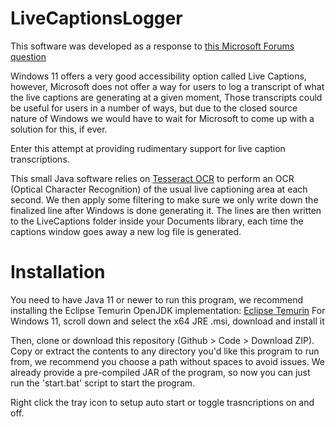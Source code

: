 # LiveCaptionsLogger

This software was developed as a response to [this Microsoft Forums question](https://answers.microsoft.com/en-us/windows/forum/all/is-it-possible-to-save-a-transcript-of-live/3474cc04-1d34-4e51-bf99-aa7dc0e0fdd0)

Windows 11 offers a very good accessibility option called Live Captions, however, Microsoft does not offer a way for users to log a transcript of what the live captions are generating at a given moment,
Those transcripts could be useful for users in a number of ways, but due to the closed source nature of Windows we would have to wait for Microsoft to come up with a solution for this, if ever.

Enter this attempt at providing rudimentary support for live caption transcriptions.

This small Java software relies on [Tesseract OCR](https://github.com/tesseract-ocr/tesseract) to perform an OCR (Optical Character Recognition) of the usual live captioning area at each second.
We then apply some filtering to make sure we only write down the finalized line after Windows is done generating it.
The lines are then written to the LiveCaptions folder inside your Documents library, each time the captions window goes away a new log file is generated.

# Installation

You need to have Java 11 or newer to run this program, we recommend installing the Eclipse Temurin OpenJDK implementation:
[Eclipse Temurin](https://adoptium.net/temurin/releases/)
For Windows 11, scroll down and select the x64 JRE .msi, download and install it

Then, clone or download this repository (Github > Code > Download ZIP).
Copy or extract the contents to any directory you'd like this program to run from, we recommend you choose a path without spaces to avoid issues.
We already provide a pre-compiled JAR of the program, so now you can just run the 'start.bat' script to start the program.

Right click the tray icon to setup auto start or toggle trasncriptions on and off.
